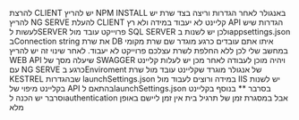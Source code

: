 להרצת CLIENT יש להריץ NPM INSTALL באנגולר 
לאחר הגדרות וריצה בצד שרת יש להריץ NG SERVE להעלת CLIENT
קליינט לא יעבוד במידה ולא רץ API
הגדרות שיש לעשות לSERVER
פרוייקט עובד מול SQL SERVER ולכן יש לשנות בappsettings.json בConnection string  את שרת DB איתו אתם עובדים 
כרגע מוגדר שם שרת מקומי במחשב שלי לכן ללא החלפת לשרת עצלכם פרוייקט לא יעבוד.
לאחר שינוי זה יש להריץ WEB API שיעלה מסך של SWAGGER ויהיה מוכן לעבודה
לאחר מכן יש לעלות קליינט עם NG SERVE 
כרגע בEnviroment של אנגולר מוגרד שקליינט עובד מול שרת KESTREL  שבהגדרות launchSettings.json 
במידה ורוצים לעבוד מול IIS יש לשנות בקליינט מיפוי של API בהתאם לlaunchSettings.json בסרבר
** בנוסף בקליינט וסרבר יש הכנה לauthentication
 אבל במסגרת זמן של תרגיל בית אין זמן ליישם באופן מלא





